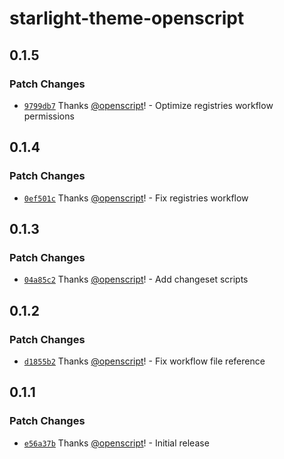 # starlight-theme-openscript

## 0.1.5

### Patch Changes

- [`9799db7`](https://github.com/openscript-ch/starlight-theme/commit/9799db70feca947ccf949e819e003dc4c43268b5) Thanks [@openscript](https://github.com/openscript)! - Optimize registries workflow permissions

## 0.1.4

### Patch Changes

- [`0ef501c`](https://github.com/openscript-ch/starlight-theme/commit/0ef501c3267bcab5dbf55efbe6ad0ae89878db67) Thanks [@openscript](https://github.com/openscript)! - Fix registries workflow

## 0.1.3

### Patch Changes

- [`04a85c2`](https://github.com/openscript-ch/starlight-theme/commit/04a85c23e7a4e242460360d85837ddbe6f85eb7e) Thanks [@openscript](https://github.com/openscript)! - Add changeset scripts

## 0.1.2

### Patch Changes

- [`d1855b2`](https://github.com/openscript-ch/starlight-theme/commit/d1855b22400c596ac2bfaa66a27c2943718c2562) Thanks [@openscript](https://github.com/openscript)! - Fix workflow file reference

## 0.1.1

### Patch Changes

- [`e56a37b`](https://github.com/openscript-ch/starlight-theme/commit/e56a37b769d7b47d108eaae568e34c215f46213d) Thanks [@openscript](https://github.com/openscript)! - Initial release
